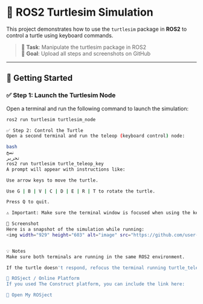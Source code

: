 # 🐢 ROS2 Turtlesim Simulation

This project demonstrates how to use the `turtlesim` package in **ROS2** to control a turtle using keyboard commands.

> 📌 **Task**: Manipulate the turtlesim package in ROS2  
> 📁 **Goal**: Upload all steps and screenshots on GitHub

---

## 🚀 Getting Started

### ✅ Step 1: Launch the Turtlesim Node

Open a terminal and run the following command to launch the simulation:

```bash
ros2 run turtlesim turtlesim_node

✅ Step 2: Control the Turtle
Open a second terminal and run the teleop (keyboard control) node:

bash
نسخ
تحرير
ros2 run turtlesim turtle_teleop_key
A prompt will appear with instructions like:

Use arrow keys to move the turtle.

Use G | B | V | C | D | E | R | T to rotate the turtle.

Press Q to quit.

⚠️ Important: Make sure the terminal window is focused when using the keyboard, not the turtle screen.

📸 Screenshot
Here is a snapshot of the simulation while running:
<img width="929" height="603" alt="image" src="https://github.com/user-attachments/assets/5e933dae-1810-4965-bcd8-b73aa0aefeb9" />


💡 Notes
Make sure both terminals are running in the same ROS2 environment.

If the turtle doesn't respond, refocus the terminal running turtle_teleop_key.

🔗 ROSject / Online Platform
If you used The Construct platform, you can include the link here:

🔗 Open My ROSject


